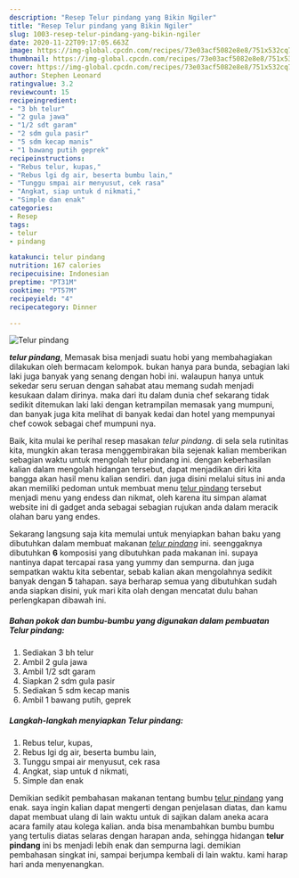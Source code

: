 ```yaml
---
description: "Resep Telur pindang yang Bikin Ngiler"
title: "Resep Telur pindang yang Bikin Ngiler"
slug: 1003-resep-telur-pindang-yang-bikin-ngiler
date: 2020-11-22T09:17:05.663Z
image: https://img-global.cpcdn.com/recipes/73e03acf5082e8e8/751x532cq70/telur-pindang-foto-resep-utama.jpg
thumbnail: https://img-global.cpcdn.com/recipes/73e03acf5082e8e8/751x532cq70/telur-pindang-foto-resep-utama.jpg
cover: https://img-global.cpcdn.com/recipes/73e03acf5082e8e8/751x532cq70/telur-pindang-foto-resep-utama.jpg
author: Stephen Leonard
ratingvalue: 3.2
reviewcount: 15
recipeingredient:
- "3 bh telur"
- "2 gula jawa"
- "1/2 sdt garam"
- "2 sdm gula pasir"
- "5 sdm kecap manis"
- "1 bawang putih geprek"
recipeinstructions:
- "Rebus telur, kupas,"
- "Rebus lgi dg air, beserta bumbu lain,"
- "Tunggu smpai air menyusut, cek rasa"
- "Angkat, siap untuk d nikmati,"
- "Simple dan enak"
categories:
- Resep
tags:
- telur
- pindang

katakunci: telur pindang 
nutrition: 167 calories
recipecuisine: Indonesian
preptime: "PT31M"
cooktime: "PT57M"
recipeyield: "4"
recipecategory: Dinner

---
```



![Telur pindang](https://img-global.cpcdn.com/recipes/73e03acf5082e8e8/751x532cq70/telur-pindang-foto-resep-utama.jpg)

<b><i>telur pindang</i></b>, Memasak bisa menjadi suatu hobi yang membahagiakan dilakukan oleh bermacam kelompok. bukan hanya para bunda, sebagian laki laki juga banyak yang senang dengan hobi ini. walaupun hanya untuk sekedar seru seruan dengan sahabat atau memang sudah menjadi kesukaan dalam dirinya. maka dari itu dalam dunia chef sekarang tidak sedikit ditemukan laki laki dengan ketrampilan memasak yang mumpuni, dan banyak juga kita melihat di banyak kedai dan hotel yang mempunyai chef cowok sebagai chef mumpuni nya.

Baik, kita mulai ke perihal resep masakan <i>telur pindang</i>. di sela sela rutinitas kita, mungkin akan terasa menggembirakan bila sejenak kalian memberikan sebagian waktu untuk mengolah telur pindang ini. dengan keberhasilan kalian dalam mengolah hidangan tersebut, dapat menjadikan diri kita bangga akan hasil menu kalian sendiri. dan juga disini melalui situs ini anda akan memiliki pedoman untuk membuat menu <u>telur pindang</u> tersebut menjadi menu yang endess dan nikmat, oleh karena itu simpan alamat website ini di gadget anda sebagai sebagian rujukan anda dalam meracik olahan baru yang endes.




Sekarang langsung saja kita memulai untuk menyiapkan bahan baku yang dibutuhkan dalam membuat makanan <u><i>telur pindang</i></u> ini. seenggaknya dibutuhkan <b>6</b> komposisi yang dibutuhkan pada makanan ini. supaya nantinya dapat tercapai rasa yang yummy dan sempurna. dan juga sempatkan waktu kita sebentar, sebab kalian akan mengolahnya sedikit banyak dengan <b>5</b> tahapan. saya berharap semua yang dibutuhkan sudah anda siapkan disini, yuk mari kita olah dengan mencatat dulu bahan perlengkapan dibawah ini.

<!--inarticleads1-->

##### Bahan pokok dan bumbu-bumbu yang digunakan dalam pembuatan Telur pindang:

1. Sediakan 3 bh telur
1. Ambil 2 gula jawa
1. Ambil 1/2 sdt garam
1. Siapkan 2 sdm gula pasir
1. Sediakan 5 sdm kecap manis
1. Ambil 1 bawang putih, geprek




<!--inarticleads2-->

##### Langkah-langkah menyiapkan Telur pindang:

1. Rebus telur, kupas,
1. Rebus lgi dg air, beserta bumbu lain,
1. Tunggu smpai air menyusut, cek rasa
1. Angkat, siap untuk d nikmati,
1. Simple dan enak




Demikian sedikit pembahasan makanan tentang bumbu <u>telur pindang</u> yang enak. saya ingin kalian dapat mengerti dengan penjelasan diatas, dan kamu dapat membuat ulang di lain waktu untuk di sajikan dalam aneka acara acara family atau kolega kalian. anda bisa menambahkan bumbu bumbu yang tertulis diatas selaras dengan harapan anda, sehingga hidangan <b>telur pindang</b> ini bs menjadi lebih enak dan sempurna lagi. demikian pembahasan singkat ini, sampai berjumpa kembali di lain waktu. kami harap hari anda menyenangkan.
